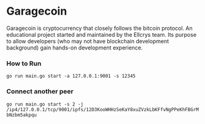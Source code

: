 # Garagecoin
Garagecoin is cryptocurrency that closely follows the bitcoin protocol. An educational project started and maintained by the Ellcrys team. Its purpose to allow developers (who may not have blockchain development background) gain hands-on development experience. 

### How to Run

```go run main.go start -a 127.0.0.1:9001 -s 12345```

### Connect another peer
```go run main.go start -s 2 -j /ip4/127.0.0.1/tcp/9001/ipfs/12D3KooWHHzSeKaY8xuZVzkLbKFfvNgPPeKhFBGrMbNzbm5akpqu```

